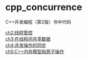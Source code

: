 # cpp_concurrence
C++并发编程（第2版）书中代码

[ch2:线程管控](CH2/README.md)  
[ch3:在线程间共享数据](CH3/README.md)  
[ch4:并发操作的同步](CH4/README.md)  
[ch5:C++内存模型和原子操作](CH5/README.md)